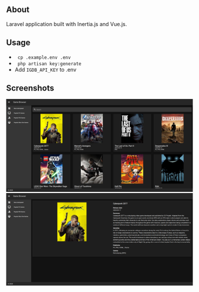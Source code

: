 ## About

Laravel application built with Inertia.js and Vue.js. 

## Usage
* ``` cp .example.env .env```
* ``` php artisan key:generate```
* Add ```IGDB_API_KEY``` to .env

## Screenshots
![](Screenshot-1.png)
![](Screenshot-2.png)

